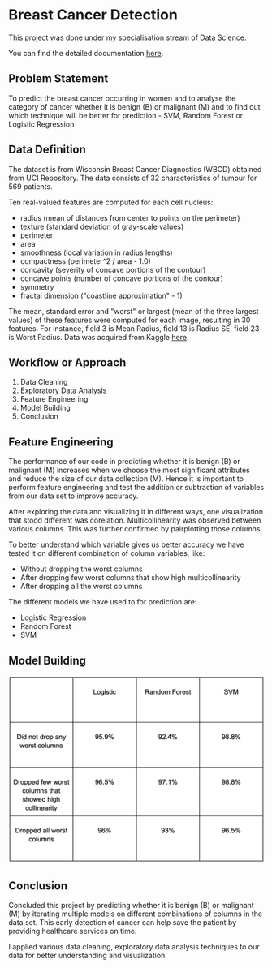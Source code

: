 # Breast Cancer Detection 

This project was done under my specialisation stream of Data Science. 

You can find the detailed documentation [here](https://docs.google.com/document/d/1dFr27aWGhaosXjnvceMp2coh_sNZEMFQLHN2zR7dbQg/edit?usp=sharing).

## Problem Statement 
To predict the breast cancer occurring in women and to analyse the category of cancer whether it is benign (B) or malignant (M) and to find out which technique will be better for prediction - SVM, Random Forest or Logistic Regression

## Data Definition
The dataset is from Wisconsin Breast Cancer Diagnostics (WBCD) obtained from UCI Repository. The  data consists of 32 characteristics of tumour for 569 patients.


Ten real-valued features are computed for each cell nucleus:
- radius (mean of distances from center to points on the perimeter) 
- texture (standard deviation of gray-scale values) 
- perimeter 
- area 
- smoothness (local variation in radius lengths) 
- compactness (perimeter^2 / area - 1.0) 
- concavity (severity of concave portions of the contour) 
- concave points (number of concave portions of the contour) 
- symmetry 
- fractal dimension ("coastline approximation" - 1)


The mean, standard error and "worst" or largest (mean of the three largest values) of these features were computed for each image, resulting in 30 features. For instance, field 3 is Mean Radius, field 13 is Radius SE, field 23 is Worst Radius.
Data was acquired from Kaggle [here](https://www.kaggle.com/datasets/uciml/breast-cancer-wisconsin-data).

## Workflow or Approach

1. Data Cleaning
2. Exploratory Data Analysis
3. Feature Engineering
5. Model Building
6. Conclusion

## Feature Engineering 

The performance of our code in predicting whether it is benign (B) or malignant (M) increases when we choose the most significant attributes and reduce the size of our data collection (M). Hence it is important to perform feature engineering and test the addition or subtraction of variables from our data set to improve accuracy.


After exploring the data and visualizing it in different ways, one visualization that stood different was corelation. Multicollinearity was observed between various columns. This was further confirmed by pairplotting those columns.

To better understand which variable gives us better accuracy we have tested it on different combination of column variables, like:
- Without dropping the worst columns
- After dropping few worst columns that show high multicollinearity
- After dropping all the worst columns


The different models we have used to for prediction are:
- Logistic Regression
- Random Forest
- SVM

## Model Building

![](https://github.com/saij19/Breast-Cancer-Detection/blob/ded91df7785d77ef1c4d8ce97fd00cccd27ae415/model_ch.png)

## Conclusion

Concluded this project by predicting whether it is benign (B) or malignant (M) by iterating multiple models on different combinations of columns in the data set. This early detection of cancer can help save the patient by providing healthcare services on time.


I applied various data cleaning, exploratory data analysis techniques to our data for better understanding and visualization. 
